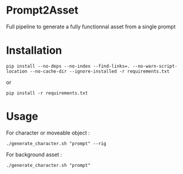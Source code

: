 # Prompt2Asset
Full pipeline to generate a fully functionnal asset from a single prompt

# Installation
``pip install --no-deps --no-index --find-links=. --no-warn-script-location --no-cache-dir --ignore-installed -r requirements.txt``

or 

``pip install -r requirements.txt``

# Usage
For character or moveable object :

``./generate_character.sh "prompt" --rig``

For background asset :

``./generate_character.sh "prompt"``



